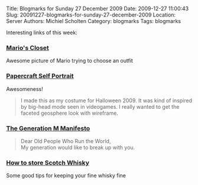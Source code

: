 Title: Blogmarks for Sunday 27 December 2009
Date: 2009-12-27 11:00:43
Slug: 20091227-blogmarks-for-sunday-27-december-2009
Location: Server
Authors: Michiel Scholten
Category: blogmarks
Tags: blogmarks

<p>Interesting links of this week:</p>
<h3><a href="http://albinoraven7.blogspot.com/2009/12/marios-closet.html">Mario's Closet</a></h3>
<p>Awesome picture of Mario trying to choose an outfit</p>
<h3><a href="http://www.testroete.com/index.php?location=head">Papercraft Self Portrait</a></h3>
<p>Awesomeness!</p>

<blockquote><p>I made this as my costume for Halloween 2009. It was kind of inspired by big-head mode seen in videogames. I really wanted to get the faceted geosphere look with wireframe.</p></blockquote>
<h3><a href="http://blogs.harvardbusiness.org/haque/2009/07/today_in_capitalism_20_1.html">The Generation M Manifesto</a></h3>
<blockquote><p>Dear Old People Who Run the World,<br />
My generation would like to break up with you.</p></blockquote>
<h3><a href="http://www.whiskygrotto.com/how-to-store-scotch-whisky/">How to store Scotch Whisky</a></h3>
<p>Some good tips for keeping your fine whisky fine</p>
